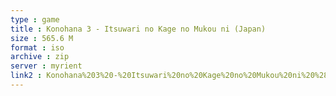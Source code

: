 ```yaml
---
type : game
title : Konohana 3 - Itsuwari no Kage no Mukou ni (Japan)
size : 565.6 M
format : iso
archive : zip
server : myrient
link2 : Konohana%203%20-%20Itsuwari%20no%20Kage%20no%20Mukou%20ni%20%28Japan%29
---
```

